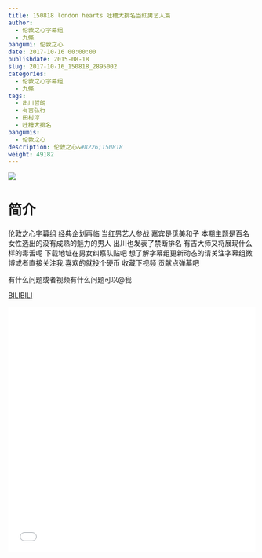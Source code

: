 ```yaml
---
title: 150818 london hearts 吐槽大排名当红男艺人篇
author: 
  - 伦敦之心字幕组
  - 九條
bangumi: 伦敦之心
date: 2017-10-16 00:00:00
publishdate: 2015-08-18
slug: 2017-10-16_150818_2895002
categories: 
  - 伦敦之心字幕组
  - 九條
tags: 
  - 出川哲朗
  - 有吉弘行
  - 田村淳
  - 吐槽大排名
bangumis: 
  - 伦敦之心
description: 伦敦之心&#8226;150818
weight: 49182
---
```


![](https://i.imgur.com/CCA9mcU.jpg)

# 简介  
伦敦之心字幕组 经典企划再临 当红男艺人参战 嘉宾是觅美和子 本期主题是百名女性选出的没有成熟的魅力的男人 出川也发表了禁断排名 有吉大师又将展现什么样的毒舌呢 下载地址在男女纠察队贴吧 想了解字幕组更新动态的请关注字幕组微博或者直接关注我 喜欢的就投个硬币 收藏下视频 贡献点弹幕吧


有什么问题或者视频有什么问题可以@我

  [BILIBILI](https://www.bilibili.com/video/av2895002/)


<div class="vcontainer">  <iframe class='video' src="//www.bilibili.com/blackboard/player.html?cid=4523974&aid=2895002" width="100%" height="500" frameborder="0" allowfullscreen="allowfullscreen"></iframe></div>
